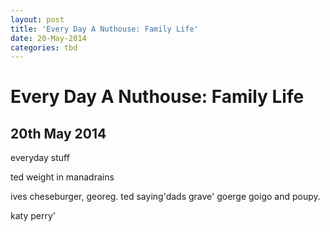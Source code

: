 ```yaml
---
layout: post
title: 'Every Day A Nuthouse: Family Life'
date: 20-May-2014
categories: tbd
---
```


# Every Day A Nuthouse: Family Life

## 20th May 2014

everyday stuff

ted weight in manadrains

ives cheseburger,   georeg. ted saying'dads grave' goerge goigo and poupy.

katy perry'

 
